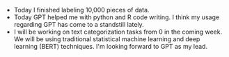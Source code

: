 - Today I finished labeling 10,000 pieces of data.
- Today GPT helped me with python and R code writing. I think my usage regarding GPT has come to a standstill lately.
- I will be working on text categorization tasks from 0 in the coming week. We will be using traditional statistical machine learning and deep learning (BERT) techniques. I'm looking forward to GPT as my lead.